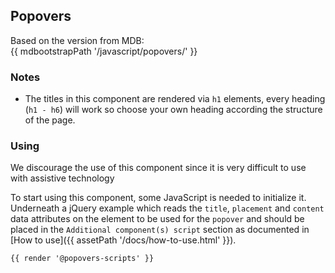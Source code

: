 ## Popovers

Based on the version from MDB:<br>
{{ mdbootstrapPath '/javascript/popovers/' }}

### Notes

- The titles in this component are rendered via `h1` elements, every heading (`h1 - h6`) will work so choose your own heading according the structure of the page.

### Using

We discourage the use of this component since it is very difficult to use with assistive technology

To start using this component, some JavaScript is needed to initialize it.<br>
Underneath a jQuery example which reads the `title`, `placement` and `content` data attributes on the element to be used for the `popover` and should be placed in the `Additional component(s) script` section as documented in [How to use]({{ assetPath '/docs/how-to-use.html' }}).

```html
{{ render '@popovers-scripts' }}
```
